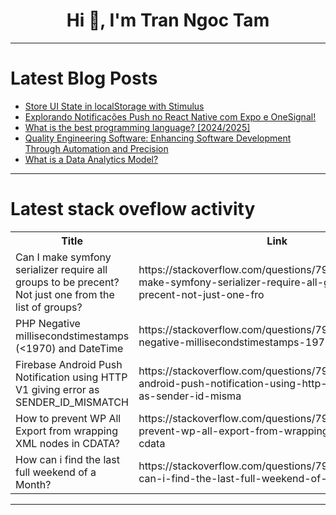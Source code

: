 <h1 align="center">Hi 👋, I'm Tran Ngoc Tam</h1>

---

# Latest Blog Posts 
<!-- BLOG-POST-LIST:START -->
- [Store UI State in localStorage with Stimulus](https://dev.to/railsdesigner/store-ui-state-in-localstorage-with-stimulus-2ehe)
- [Explorando Notificações Push no React Native com Expo e OneSignal!](https://dev.to/rafael_avelarcampos_e71c/explorando-notificacoes-push-no-react-native-com-expo-e-onesignal-1db7)
- [What is the best programming language? [2024/2025]](https://dev.to/jaovitm/what-is-the-best-programming-language-20242025-1d22)
- [Quality Engineering Software: Enhancing Software Development Through Automation and Precision](https://dev.to/keploy/quality-engineering-software-enhancing-software-development-through-automation-and-precision-1n6n)
- [What is a Data Analytics Model?](https://dev.to/pangaea_x/what-is-a-data-analytics-model-3mgh)
<!-- BLOG-POST-LIST:END -->

---

# Latest stack oveflow activity
<table>
  <tr><th>Title</th><th>Link</th></tr>
  <!-- STACKOVERFLOW:START --><tr><td>Can I make symfony serializer require all groups to be precent? Not just one from the list of groups?</td><td>https://stackoverflow.com/questions/79166376/can-i-make-symfony-serializer-require-all-groups-to-be-precent-not-just-one-fro</td></tr><tr><td>PHP Negative millisecondstimestamps &lpar;&lt;1970&rpar; and DateTime</td><td>https://stackoverflow.com/questions/79166160/php-negative-millisecondstimestamps-1970-and-datetime</td></tr><tr><td>Firebase Android Push Notification using HTTP V1 giving error as SENDER_ID_MISMATCH</td><td>https://stackoverflow.com/questions/79166148/firebase-android-push-notification-using-http-v1-giving-error-as-sender-id-misma</td></tr><tr><td>How to prevent WP All Export from wrapping XML nodes in CDATA?</td><td>https://stackoverflow.com/questions/79166135/how-to-prevent-wp-all-export-from-wrapping-xml-nodes-in-cdata</td></tr><tr><td>How can i find the last full weekend of a Month?</td><td>https://stackoverflow.com/questions/79166100/how-can-i-find-the-last-full-weekend-of-a-month</td></tr><!-- STACKOVERFLOW:END -->
</table>

---


